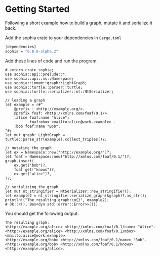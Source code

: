 # Getting Started

Following a short example how to build a graph, mutate it and serialize it back.


Add the sophia crate to your dependencies in `Cargo.toml`
```bash
[dependencies]
sophia = "0.8.0-alpha.2"
```


Add these lines of code and run the program.
```rust,noplayground
# extern crate sophia;
use sophia::api::prelude::*;
use sophia::api::ns::Namespace;
use sophia::inmem::graph::LightGraph;
use sophia::turtle::parser::turtle;
use sophia::turtle::serializer::nt::NtSerializer;

// loading a graph
let example = r#"
    @prefix : <http://example.org/>.
    @prefix foaf: <http://xmlns.com/foaf/0.1/>.
    :alice foaf:name "Alice";
           foaf:mbox <mailto:alice@work.example> .
    :bob foaf:name "Bob".
"#;
let mut graph: LightGraph = turtle::parse_str(example).collect_triples()?;

// mutating the graph
let ex = Namespace::new("http://example.org/")?;
let foaf = Namespace::new("http://xmlns.com/foaf/0.1/")?;
graph.insert(
    ex.get("bob")?,
    foaf.get("knows")?,
    ex.get("alice")?,
)?;

// serializing the graph
let mut nt_stringifier = NtSerializer::new_stringifier();
let example2 = nt_stringifier.serialize_graph(&graph)?.as_str();
println!("The resulting graph:\n{}", example2);
# Ok::<(), Box<dyn std::error::Error>>(())
```

You should get the following output:
```text
The resulting graph:
<http://example.org/alice> <http://xmlns.com/foaf/0.1/name> "Alice".
<http://example.org/alice> <http://xmlns.com/foaf/0.1/mbox> <mailto:alice@work.example>.
<http://example.org/bob> <http://xmlns.com/foaf/0.1/name> "Bob".
<http://example.org/bob> <http://xmlns.com/foaf/0.1/knows> <http://example.org/alice>.
```
